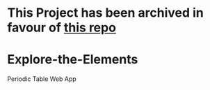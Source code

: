 # This Project has been archived in favour of [this repo](https://github.com/dipamsen/chemistry-elements)

# Explore-the-Elements
Periodic Table Web App
